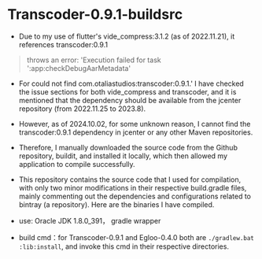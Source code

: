 # Transcoder-0.9.1-buildsrc

- Due to my use of flutter's vide_compress:3.1.2 (as of 2022.11.21), it references transcoder:0.9.1 

> throws an error: 'Execution failed for task ':app:checkDebugAarMetadata'

- For could not find com.otaliastudios:transcoder:0.9.1.'   I have checked the issue sections for both vide_compress and transcoder, and it is mentioned that the dependency should be available from the jcenter repository (from 2022.11.25 to 2023.8). 
- However, as of 2024.10.02, for some unknown reason, I cannot find the transcoder:0.9.1 dependency in jcenter or any other Maven repositories.
- Therefore, I manually downloaded the source code from the Github repository, buildit, and installed it locally, which then allowed my application to compile successfully. 



- This repository contains the source code that I used for compilation, with only two minor modifications in their respective build.gradle files, mainly commenting out the dependencies and configurations related to bintray (a repository). Here are the binaries I have compiled.



- use: Oracle JDK 1.8.0_391， gradle wrapper
- build cmd：for Transcoder-0.9.1 and Egloo-0.4.0 both are `./gradlew.bat :lib:install`, and invoke this cmd in their respective directories.